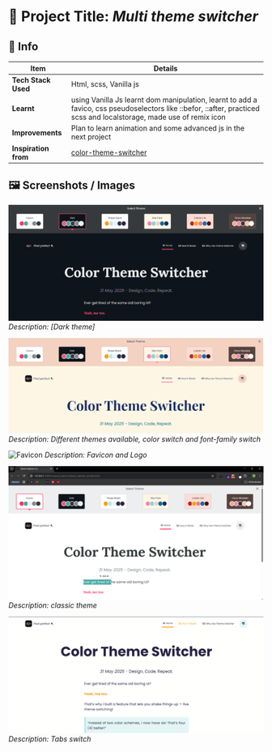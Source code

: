 # 📌 Project Title: *Multi theme switcher*

## 📄 Info

| Item                 | Details                                        |
|----------------------|------------------------------------------------|
| **Tech Stack Used**  | Html, scss, Vanilla js                         |
| **Learnt**           | using Vanilla Js learnt dom manipulation, learnt to add a favico, css pseudoselectors like ::befor, ::after, practiced scss and localstorage, made use of remix icon |
| **Improvements**     | Plan to learn animation and some advanced js in the next project |
| **Inspiration from**     | [color-theme-switcher](https://mxb.dev/blog/color-theme-switcher/) |

## 🖼️ Screenshots / Images

![Dark theme](./images/dark_theme.png)
*Description: [Dark theme]*

![Different theme](./images/different_theme.png)
*Description: Different themes available, color switch and font-family switch*

![Favicon](./images/favicon.ico)
*Description: Favicon and Logo*

![Classic theme](./images/into_page.png)
*Description: classic theme*

![Tabs](./images/tabs.png)
*Description: Tabs switch*
